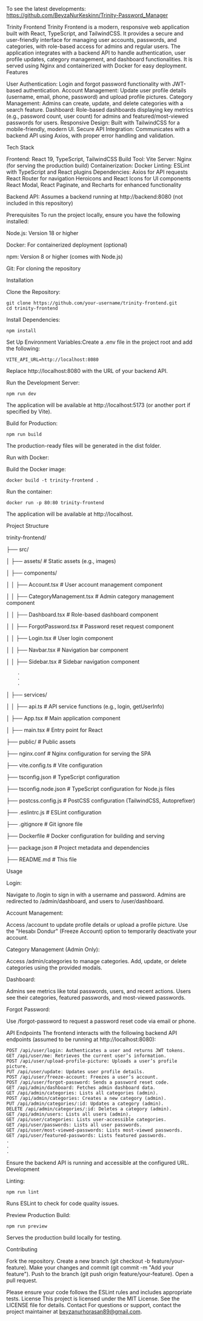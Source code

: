 To see the latest developments: https://github.com/BeyzaNurKeskinn/Trinity-Password_Manager


Trinity Frontend
Trinity Frontend is a modern, responsive web application built with React, TypeScript, and TailwindCSS. It provides a secure and user-friendly interface for managing user accounts, passwords, and categories, with role-based access for admins and regular users. The application integrates with a backend API to handle authentication, user profile updates, category management, and dashboard functionalities. It is served using Nginx and containerized with Docker for easy deployment.
Features

User Authentication: Login and forgot password functionality with JWT-based authentication.
Account Management: Update user profile details (username, email, phone, password) and upload profile pictures.
Category Management: Admins can create, update, and delete categories with a search feature.
Dashboard: Role-based dashboards displaying key metrics (e.g., password count, user count) for admins and featured/most-viewed passwords for users.
Responsive Design: Built with TailwindCSS for a mobile-friendly, modern UI.
Secure API Integration: Communicates with a backend API using Axios, with proper error handling and validation.

Tech Stack

Frontend: React 19, TypeScript, TailwindCSS
Build Tool: Vite
Server: Nginx (for serving the production build)
Containerization: Docker
Linting: ESLint with TypeScript and React plugins
Dependencies:
Axios for API requests
React Router for navigation
Heroicons and React Icons for UI components
React Modal, React Paginate, and Recharts for enhanced functionality


Backend API: Assumes a backend running at http://backend:8080 (not included in this repository)

Prerequisites
To run the project locally, ensure you have the following installed:

Node.js: Version 18 or higher

Docker: For containerized deployment (optional)

npm: Version 8 or higher (comes with Node.js)

Git: For cloning the repository


Installation

Clone the Repository:

    git clone https://github.com/your-username/trinity-frontend.git
    cd trinity-frontend


Install Dependencies:

    npm install


Set Up Environment Variables:Create a .env file in the project root and add the following:

    VITE_API_URL=http://localhost:8080

Replace http://localhost:8080 with the URL of your backend API.

Run the Development Server:

    npm run dev

The application will be available at http://localhost:5173 (or another port if specified by Vite).

Build for Production:

    npm run build

The production-ready files will be generated in the dist folder.

Run with Docker:

Build the Docker image:

    docker build -t trinity-frontend .


Run the container:

    docker run -p 80:80 trinity-frontend

The application will be available at http://localhost.



Project Structure

trinity-frontend/

├── src/

│   ├── assets/                  # Static assets (e.g., images)

│   ├── components/

│   │   ├── Account.tsx          # User account management component

│   │   ├── CategoryManagement.tsx # Admin category management component

│   │   ├── Dashboard.tsx        # Role-based dashboard component

│   │   ├── ForgotPassword.tsx   # Password reset request component

│   │   ├── Login.tsx            # User login component

│   │   ├── Navbar.tsx           # Navigation bar component

│   │   ├── Sidebar.tsx          # Sidebar navigation component

        .
        .
        .
│   ├── services/

│   │   ├── api.ts               # API service functions (e.g., login, getUserInfo)

│   ├── App.tsx                  # Main application component

│   ├── main.tsx                 # Entry point for React

├── public/                      # Public assets

├── nginx.conf                   # Nginx configuration for serving the SPA

├── vite.config.ts               # Vite configuration

├── tsconfig.json                # TypeScript configuration

├── tsconfig.node.json           # TypeScript configuration for Node.js files

├── postcss.config.js            # PostCSS configuration (TailwindCSS, Autoprefixer)

├── .eslintrc.js                 # ESLint configuration

├── .gitignore                   # Git ignore file

├── Dockerfile                   # Docker configuration for building and serving

├── package.json                 # Project metadata and dependencies


├── README.md                    # This file


Usage

Login:

Navigate to /login to sign in with a username and password.
Admins are redirected to /admin/dashboard, and users to /user/dashboard.


Account Management:

Access /account to update profile details or upload a profile picture.
Use the "Hesabı Dondur" (Freeze Account) option to temporarily deactivate your account.


Category Management (Admin Only):

Access /admin/categories to manage categories.
Add, update, or delete categories using the provided modals.


Dashboard:

Admins see metrics like total passwords, users, and recent actions.
Users see their categories, featured passwords, and most-viewed passwords.


Forgot Password:

Use /forgot-password to request a password reset code via email or phone.



API Endpoints
The frontend interacts with the following backend API endpoints (assumed to be running at http://localhost:8080):

    POST /api/user/login: Authenticates a user and returns JWT tokens.
    GET /api/user/me: Retrieves the current user’s information.
    POST /api/user/upload-profile-picture: Uploads a user’s profile picture.
    PUT /api/user/update: Updates user profile details.
    POST /api/user/freeze-account: Freezes a user’s account.
    POST /api/user/forgot-password: Sends a password reset code.
    GET /api/admin/dashboard: Fetches admin dashboard data.
    GET /api/admin/categories: Lists all categories (admin).
    POST /api/admin/categories: Creates a new category (admin).
    PUT /api/admin/categories/:id: Updates a category (admin).
    DELETE /api/admin/categories/:id: Deletes a category (admin).
    GET /api/admin/users: Lists all users (admin).
    GET /api/user/categories: Lists user-accessible categories.
    GET /api/user/passwords: Lists all user passwords.
    GET /api/user/most-viewed-passwords: Lists most-viewed passwords.
    GET /api/user/featured-passwords: Lists featured passwords.
    .
    .
    .

Ensure the backend API is running and accessible at the configured URL.
Development

Linting:

    npm run lint

Runs ESLint to check for code quality issues.

Preview Production Build:

    npm run preview

Serves the production build locally for testing.


Contributing

Fork the repository.
Create a new branch (git checkout -b feature/your-feature).
Make your changes and commit (git commit -m "Add your feature").
Push to the branch (git push origin feature/your-feature).
Open a pull request.

Please ensure your code follows the ESLint rules and includes appropriate tests.
License
This project is licensed under the MIT License. See the LICENSE file for details.
Contact
For questions or support, contact the project maintainer at beyzanurhorasan89@gmail.com.
